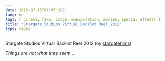 ```yaml
---
date: 2013-07-15T07:07:28Z
lang: en
tags: [ cinema, fake, image, manipulation, movies, special effects ]
title: "Stargate Studios Virtual Backlot Reel 2012"
type: video
---
```


Stargate Studios Virtual Backlot Reel 2012 (by [stargatefilms](http://www.youtube.com/watch?v=WhN1STep_zk&feature=player_embedded))

*Things are not what they seem...*

